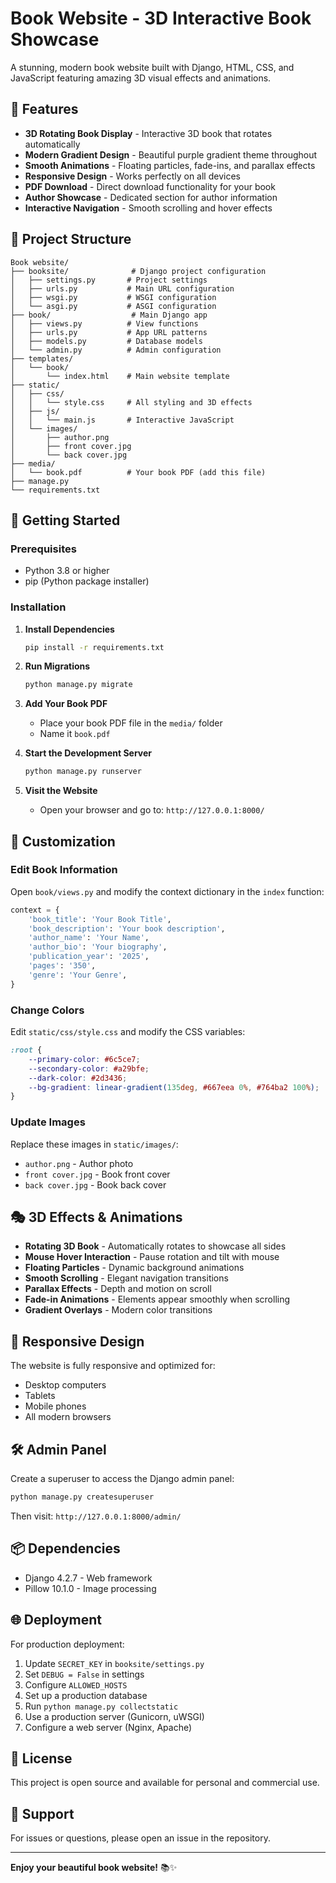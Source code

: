 # Book Website - 3D Interactive Book Showcase

A stunning, modern book website built with Django, HTML, CSS, and JavaScript featuring amazing 3D visual effects and animations.

## 🌟 Features

- **3D Rotating Book Display** - Interactive 3D book that rotates automatically
- **Modern Gradient Design** - Beautiful purple gradient theme throughout
- **Smooth Animations** - Floating particles, fade-ins, and parallax effects
- **Responsive Design** - Works perfectly on all devices
- **PDF Download** - Direct download functionality for your book
- **Author Showcase** - Dedicated section for author information
- **Interactive Navigation** - Smooth scrolling and hover effects

## 📁 Project Structure

```
Book website/
├── booksite/              # Django project configuration
│   ├── settings.py       # Project settings
│   ├── urls.py           # Main URL configuration
│   ├── wsgi.py           # WSGI configuration
│   └── asgi.py           # ASGI configuration
├── book/                  # Main Django app
│   ├── views.py          # View functions
│   ├── urls.py           # App URL patterns
│   ├── models.py         # Database models
│   └── admin.py          # Admin configuration
├── templates/
│   └── book/
│       └── index.html    # Main website template
├── static/
│   ├── css/
│   │   └── style.css     # All styling and 3D effects
│   ├── js/
│   │   └── main.js       # Interactive JavaScript
│   └── images/
│       ├── author.png
│       ├── front cover.jpg
│       └── back cover.jpg
├── media/
│   └── book.pdf          # Your book PDF (add this file)
├── manage.py
└── requirements.txt
```

## 🚀 Getting Started

### Prerequisites

- Python 3.8 or higher
- pip (Python package installer)

### Installation

1. **Install Dependencies**
   ```bash
   pip install -r requirements.txt
   ```

2. **Run Migrations**
   ```bash
   python manage.py migrate
   ```

3. **Add Your Book PDF**
   - Place your book PDF file in the `media/` folder
   - Name it `book.pdf`

4. **Start the Development Server**
   ```bash
   python manage.py runserver
   ```

5. **Visit the Website**
   - Open your browser and go to: `http://127.0.0.1:8000/`

## 🎨 Customization

### Edit Book Information

Open `book/views.py` and modify the context dictionary in the `index` function:

```python
context = {
    'book_title': 'Your Book Title',
    'book_description': 'Your book description',
    'author_name': 'Your Name',
    'author_bio': 'Your biography',
    'publication_year': '2025',
    'pages': '350',
    'genre': 'Your Genre',
}
```

### Change Colors

Edit `static/css/style.css` and modify the CSS variables:

```css
:root {
    --primary-color: #6c5ce7;
    --secondary-color: #a29bfe;
    --dark-color: #2d3436;
    --bg-gradient: linear-gradient(135deg, #667eea 0%, #764ba2 100%);
}
```

### Update Images

Replace these images in `static/images/`:
- `author.png` - Author photo
- `front cover.jpg` - Book front cover
- `back cover.jpg` - Book back cover

## 🎭 3D Effects & Animations

- **Rotating 3D Book** - Automatically rotates to showcase all sides
- **Mouse Hover Interaction** - Pause rotation and tilt with mouse
- **Floating Particles** - Dynamic background animations
- **Smooth Scrolling** - Elegant navigation transitions
- **Parallax Effects** - Depth and motion on scroll
- **Fade-in Animations** - Elements appear smoothly when scrolling
- **Gradient Overlays** - Modern color transitions

## 📱 Responsive Design

The website is fully responsive and optimized for:
- Desktop computers
- Tablets
- Mobile phones
- All modern browsers

## 🛠️ Admin Panel

Create a superuser to access the Django admin panel:

```bash
python manage.py createsuperuser
```

Then visit: `http://127.0.0.1:8000/admin/`

## 📦 Dependencies

- Django 4.2.7 - Web framework
- Pillow 10.1.0 - Image processing

## 🌐 Deployment

For production deployment:

1. Update `SECRET_KEY` in `booksite/settings.py`
2. Set `DEBUG = False` in settings
3. Configure `ALLOWED_HOSTS`
4. Set up a production database
5. Run `python manage.py collectstatic`
6. Use a production server (Gunicorn, uWSGI)
7. Configure a web server (Nginx, Apache)

## 📄 License

This project is open source and available for personal and commercial use.

## 🎯 Support

For issues or questions, please open an issue in the repository.

---

**Enjoy your beautiful book website!** 📚✨






















